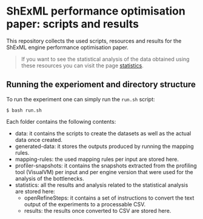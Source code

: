 # ShExML performance optimisation paper: scripts and results
This repository collects the used scripts, resources and results for the ShExML engine performance optimisation paper.

> If you want to see the statistical analysis of the data obtained using these resources you can visit the page [statistics](statistics).

## Running the experioment and directory structure
To run the experiment one can simply run the `run.sh` script:

```
$ bash run.sh
```

Each folder contains the following contents:

* data: it contains the scripts to create the datasets as well as the actual data once created.
* generated-data: it stores the outputs produced by running the mapping rules.
* mapping-rules: the used mapping rules per input are stored here.
* profiler-snapshots: it contains the snapshots extracted from the profiling tool (VisualVM) per input and per engine version that were used for the analysis of the bottlenecks.
* statistics: all the results and analysis related to the statistical analysis are stored here:
    * openRefineSteps: it contains a set of instructions to convert the text output of the experiments to a processable CSV.
    * results: the results once converted to CSV are stored here.
